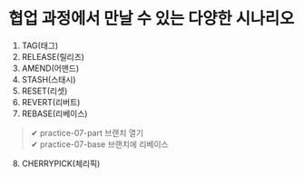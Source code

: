 # 협업 과정에서 만날 수 있는 다양한 시나리오

1. TAG(태그)
2. RELEASE(릴리즈)
3. AMEND(어맨드)
4. STASH(스태시)
5. RESET(리셋)
6. REVERT(리버트)
7. REBASE(리베이스)

> ✔ practice-07-part 브랜치 열기  
> ✔ practice-07-base 브랜치에 리베이스

8. CHERRYPICK(체리픽)
